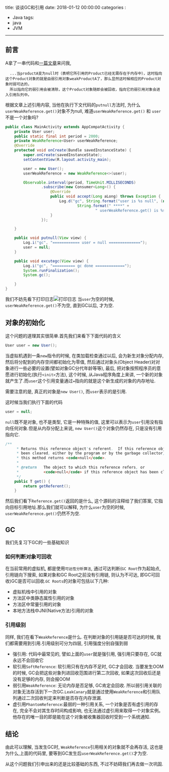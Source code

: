 title: 谈谈GC和引用
date: 2018-01-12 00:00:00
categories :
- Java
tags:
- java
- JVM
---
## 前言
A拿了一串代码和[一篇文章](http://www.cnblogs.com/absfree/p/5555687.html)来问我,

      ...当productA变为null时（表明它所引用的Product已经无需存在于内存中），这时指向这个Product对象的就是由弱引用对象weakProductA了，那么显然这时候相应的Product对象时弱可达的，
      所以指向它的弱引用会被清除，这个Product对象随即会被回收，指向它的弱引用对象会进入引用队列中。
根据文章上述引用内容, 当他在执行下文代码的`putnull`方法时, 为什么`userWeakReference.get()`对象不为null, 难道`userWeakReference.get()` 和 `user` 不是一个对象吗?
``` java
public class MainActivity extends AppCompatActivity {
    private User user;
    public static final int period = 2000;
    private WeakReference<User> userWeakReference;
    @Override
    protected void onCreate(Bundle savedInstanceState) {
        super.onCreate(savedInstanceState);
        setContentView(R.layout.activity_main);

        user = new User();
        userWeakReference = new WeakReference<>(user);

        Observable.interval(period, TimeUnit.MILLISECONDS)
                .subscribe(new Consumer<Long>() {
                    @Override
                    public void accept(Long aLong) throws Exception {
                        Log.d("gc", String.format("user is %s null", (null == user) ? "" : "not") +
                                String.format(" ****" +
                                        " userWeakReference.get() is %s null", (null == userWeakReference.get()) ? "" : "not"));
                    }
                });

    }

    public void putnull(View view) {
        Log.i("gc", "============ user = null ==============");
        user = null;
    }

    public void excutegc(View view) {
        Log.i("gc", "========== gc done =============");
        System.runFinalization();
        System.gc();

    }
}
```
<!-- more -->
我们不妨先看下打印日志![打印日志](./gc.png)
当`user`为空的时候, `userWeakReference.get()`不为空, 直到GC以后, 才为空.
## 对象的初始化
这个问题的道理其实很简单.首先我们来看下下面代码的含义
``` java
User user = new User();
```
当虚拟机遇到一条`new`指令的时候, 在类加载检查通过以后, 会为新生对象分配内存, 然后将分配到的内存空间都初始化为零值, 然后通过对象头(Object Header)对对象进行一些必要的设置(譬如对象GC分代年龄等等), 最后, 把对象按照程序员的意愿进行初始化(执行`<init>`方法), 这个时候, 从Java程序角度上来讲, 一个新的对象就产生了.而`user`这个引用变量通过`=`指向的就是这个新生成的对象的内存地址.

需要注意的是, 真正的对象是`new User()`, 而`user`表示的是引用.

这时候当我们执行下面的代码
``` java
user = null;
```
`null`既不是对象, 也不是类型, 它是一种特殊的值, 这里可以表示为`user`引用没有指向任何对象.但是从内存分配上来说, `new User()`这个对象仍然存在, 只是没有引用指向它.
``` java
/**
     * Returns this reference object's referent.  If this reference object has
     * been cleared, either by the program or by the garbage collector, then
     * this method returns <code>null</code>.
     *
     * @return   The object to which this reference refers, or
     *           <code>null</code> if this reference object has been cleared
     */
    public T get() {
        return getReferent();
    }
```
然后我们看下`Reference.get()`返回的是什么, 这个源码的注释给了我们答案, 它指向目标引用地址.那么我们就可以解释, 为什么`user`为空的时候, `userWeakReference.get()`仍然不为空.
## GC
我们先复习下GC的一些基础知识
### 如何判断对象可回收
在当前常用的虚拟机, 都是使用`可达性分析算法`, 通过可达判断(`GC Root`作为起始点, 引用链向下搜索, 如果对象和GC Root之前没有引用链, 则认为不可达, 即GC可回收)GC是否可以回收.`GC Roots`的对象可包括以下几种:
- 虚拟机栈中引用的对象
- 方法区中类静态属性引用的对象
- 方法区中常量引用的对象
- 本地方法栈中JNI(Native方法)引用的对象

### 引用级别
同样, 我们在看下`WeakReference`是什么. 在判断对象的引用链是否可达的时候, 我们都需要用到引用.引用级别可分为四层, 引用强度分别自强到弱
- 强引用: 代码中最常见的, 譬如上面的`user`就是强引用, 强引用只要存在, GC就永远不会回收它
- 软引用`SoftReference`: 软引用只有在内存不足时, GC才会回收. 当要发生OOM的时候, GC会把这些对象列进回收范围进行第二次回收, 如果这次回收后还是没有足够的内存, 则会报OOM
- 弱引用`WeakReference`: 无论内存是否足够, GC肯定会回收. 所以弱引用关联的对象无法存活到下一次GC.`LeakCanary`就是通过使用`WeakReference`和引用队列通过二次回收判定来判断是否存在内存泄漏.
- 虚引用`PhantomReference`:最弱的一种引用关系, 一个对象是否有虚引用的存在, 完全不会对其生存时间构成影响, 也无法通过虚引用来取得一个对象实例。他存在的唯一目的即是能在这个对象被收集器回收时受到一个系统通知.

## 结论
  由此可以理解, 当发生GC时, `WeakReference`引用相关的对象就不会再存活, 这也是为什么,上面的代码里, 要等到GC发生后`userWeakReference.get()`才为空.

  从这个问题我们引申出来的还是比较基础的东西, 不过不妨碍我们再去做一次巩固.
